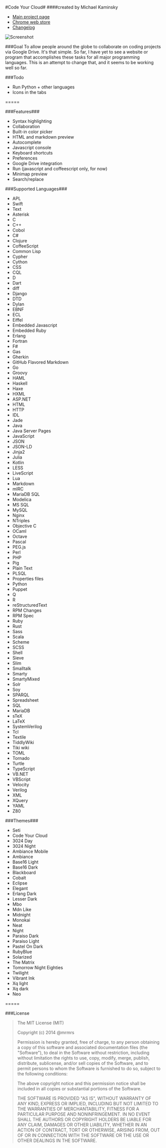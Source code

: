 #Code Your Cloud#
####created by Michael Kaminsky

+ [Main project page](https://codeyourcloud.com)
+ [Chrome web store](https://chrome.google.com/webstore/detail/code-your-cloud/minllhicnmfckcofjencopnknkekjail)
+ [Changelog](CHANGELOG.md)

![Screenshot](http://codeyourcloud.com/images/web.png)

###Goal
To allow people around the globe to collaborate on coding projects via Google Drive. It's that simple. So far, I have yet to see a website or program that accomplishes these tasks for all major programming languages. This is an attempt to change that, and it seems to be working well so far.

###Todo
+ Run Python + other languages
+ Icons in the tabs

=====

###Features###
+ Syntax highlighting
+ Collaboration
+ Built-in color picker
+ HTML and markdown preview
+ Autocomplete
+ Javascript console
+ Keyboard shortcuts
+ Preferences
+ Google Drive integration
+ Run (javascript and coffeescript only, for now)
+ Minimap preview
+ Search/replace

###Supported Languages###
+ APL
+ Swift
+ Text
+ Asterisk
+ C
+ C++
+ Cobol
+ C#
+ Clojure
+ CoffeeScript
+ Common Lisp
+ Cypher
+ Cython
+ CSS
+ CQL
+ D
+ Dart
+ diff
+ Django
+ DTD
+ Dylan
+ EBNF
+ ECL
+ Eiffel
+ Embedded Javascript
+ Embedded Ruby
+ Erlang
+ Fortran
+ F#
+ Gas
+ Gherkin
+ GitHub Flavored Markdown
+ Go
+ Groovy
+ HAML
+ Haskell
+ Haxe
+ HXML
+ ASP.NET
+ HTML
+ HTTP
+ IDL
+ Jade
+ Java
+ Java Server Pages
+ JavaScript
+ JSON
+ JSON-LD
+ Jinja2
+ Julia
+ Kotlin
+ LESS
+ LiveScript
+ Lua
+ Markdown
+ mIRC
+ MariaDB SQL
+ Modelica
+ MS SQL
+ MySQL
+ Nginx
+ NTriples
+ Objective C
+ OCaml
+ Octave
+ Pascal
+ PEG.js
+ Perl
+ PHP
+ Pig
+ Plain Text
+ PLSQL
+ Properties files
+ Python
+ Puppet
+ Q
+ R
+ reStructuredText
+ RPM Changes
+ RPM Spec
+ Ruby
+ Rust
+ Sass
+ Scala
+ Scheme
+ SCSS
+ Shell
+ Sieve
+ Slim
+ Smalltalk
+ Smarty
+ SmartyMixed
+ Solr
+ Soy
+ SPARQL
+ Spreadsheet
+ SQL
+ MariaDB
+ sTeX
+ LaTeX
+ SystemVerilog
+ Tcl
+ Textile
+ TiddlyWiki 
+ Tiki wiki
+ TOML
+ Tornado
+ Turtle
+ TypeScript
+ VB.NET
+ VBScript
+ Velocity
+ Verilog
+ XML
+ XQuery
+ YAML
+ Z80


###Themes###
+ Seti
+ Code Your Cloud
+ 3024 Day
+ 3024 Night
+ Ambiance Mobile
+ Ambiance
+ Base16 Light
+ Base16 Dark
+ Blackboard
+ Cobalt
+ Eclipse
+ Elegant
+ Erlang Dark
+ Lesser Dark
+ Mbo
+ Mdn Like
+ Midnight
+ Monokai
+ Neat
+ Night
+ Paraiso Dark
+ Paraiso Light
+ Pastel On Dark
+ RubyBlue
+ Solarized
+ The Matrix
+ Tomorrow Night Eighties
+ Twilight
+ Vibrant Ink
+ Xq light
+ Xq dark
+ Neo

=====

###License
> The MIT License (MIT)
> 
> Copyright (c) 2014 @mrmrs
> 
> Permission is hereby granted, free of charge, to any person obtaining a copy of this software and associated documentation files (the "Software"), to  deal in the Software without restriction, including without limitation the rights to use, copy, modify, merge, publish, distribute, sublicense, and/or sell copies of the Software, and to permit persons to whom the Software is furnished to do so, subject to the following conditions:
> 
> The above copyright notice and this permission notice shall be included in all copies or substantial portions of the Software.
> 
> THE SOFTWARE IS PROVIDED "AS IS", WITHOUT WARRANTY OF ANY KIND, EXPRESS OR IMPLIED, INCLUDING BUT NOT LIMITED TO THE WARRANTIES OF MERCHANTABILITY, FITNESS FOR A PARTICULAR PURPOSE AND NONINFRINGEMENT. IN NO EVENT SHALL THE AUTHORS OR COPYRIGHT HOLDERS BE LIABLE FOR ANY CLAIM, DAMAGES OR OTHER LIABILITY, WHETHER IN AN ACTION OF CONTRACT, TORT OR OTHERWISE, ARISING FROM, OUT OF OR IN CONNECTION WITH THE SOFTWARE OR THE USE OR OTHER DEALINGS IN THE SOFTWARE.